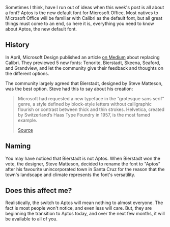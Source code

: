 <!-- 
# title: After 15 years, Microsoft is changing the default font
# description: After 15 years of using Calibri, Microsoft is dropping it as the default Office font to replace it with Aptos
# seo-description: Microsoft is dropping Calibri after 15 years, what's next?
# category: Tech News
# keywords: aptos, calibri, font, word, microsoft, new font, new word font, bierstadt, office, office365
# image: aptos.png
# imagery: Microsoft
# date: 2023-7-14
-->
Sometimes I think, have I run out of ideas when this week's post is all about a font? Aptos is the new default font for Microsoft Office. Most natives to Microsoft Office will be familiar with Calibri as the default font, but all great things must come to an end, so here it is, everything you need to know about Aptos, the new default font.

## History
In April, Microsoft Design published an article [on Medium](https://medium.com/microsoft-design/beyond-calibri-finding-the-next-microsoft-365-default-font-5ef83f028be2) about replacing Calibri. They previewed 5 new fonts: Tenorite, Bierstadt, Skeena, Seaford, and Grandview, and let the community give their feedback and thoughts on the different options.

The community largely agreed that Bierstadt, designed by Steve Matteson, was the best option. Steve had this to say about his creation:
> Microsoft had requested a new typeface in the “grotesque sans serif” genre, a style defined by block-style letters without calligraphic flourish or contrast between thick and thin strokes. Helvetica, created by Switzerland’s Haas Type Foundry in 1957, is the most famed example.
>
> [Source](https://medium.com/microsoft-design/beyond-calibri-finding-the-next-microsoft-365-default-font-5ef83f028be2)

## Naming
You may have noticed that Bierstadt is not Aptos. When Bierstadt won the vote, the designer, Steve Matteson, decided to rename the font to "Aptos" after his favourite unincorporated town in Santa Cruz for the reason that the town's landscape and climate represents the font's versatility.

## Does this affect me?
Realistically, the switch to Aptos will mean nothing to almost everyone. The fact is most people won't notice, and even less will care. But, they are beginning the transition to Aptos today, and over the next few months, it will be available to all of you.